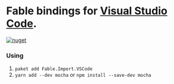 Fable bindings for [Visual Studio Code](https://code.visualstudio.com/).
=======
[![nuget](https://badge.fury.io/nu/Fable.Import.VSCode.svg)](https://badge.fury.io/nu/Fable.Import.VSCode)

### Using
1. `paket add Fable.Import.VSCode`
2. `yarn add --dev mocha` or `npm install --save-dev mocha`
